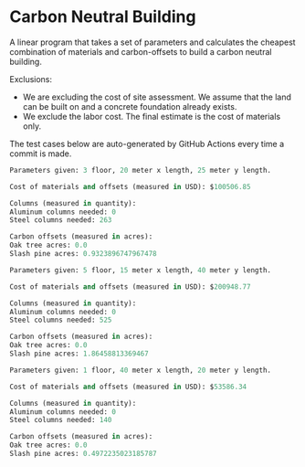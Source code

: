 # Carbon Neutral Building
A linear program that takes a set of parameters and calculates the cheapest combination of materials and carbon-offsets to build a carbon neutral building.

Exclusions:
- We are excluding the cost of site assessment. We assume that the land can be built on and a concrete foundation already exists.
- We exclude the labor cost. The final estimate is the cost of materials only.

The test cases below are auto-generated by GitHub Actions every time a commit is made.
<!-- TEST CASE 1 -->
```python
Parameters given: 3 floor, 20 meter x length, 25 meter y length.

Cost of materials and offsets (measured in USD): $100506.85

Columns (measured in quantity):
Aluminum columns needed: 0
Steel columns needed: 263

Carbon offsets (measured in acres):
Oak tree acres: 0.0
Slash pine acres: 0.9323896747967478
```
<!-- END TEST CASE -->

<!-- TEST CASE 2 -->
```python
Parameters given: 5 floor, 15 meter x length, 40 meter y length.

Cost of materials and offsets (measured in USD): $200948.77

Columns (measured in quantity):
Aluminum columns needed: 0
Steel columns needed: 525

Carbon offsets (measured in acres):
Oak tree acres: 0.0
Slash pine acres: 1.86458813369467
```
<!-- END TEST CASE -->

<!-- TEST CASE 3 -->
```python
Parameters given: 1 floor, 40 meter x length, 20 meter y length.

Cost of materials and offsets (measured in USD): $53586.34

Columns (measured in quantity):
Aluminum columns needed: 0
Steel columns needed: 140

Carbon offsets (measured in acres):
Oak tree acres: 0.0
Slash pine acres: 0.4972235023185787
```
<!-- END TEST CASE -->
